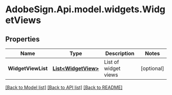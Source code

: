 # AdobeSign.Api.model.widgets.WidgetViews
## Properties

Name | Type | Description | Notes
------------ | ------------- | ------------- | -------------
**WidgetViewList** | [**List&lt;WidgetView&gt;**](WidgetView.md) | List of widget views | [optional] 

[[Back to Model list]](../README.md#documentation-for-models) [[Back to API list]](../README.md#documentation-for-api-endpoints) [[Back to README]](../README.md)

